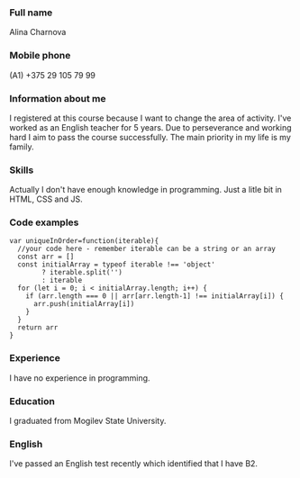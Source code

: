 ### Full name
Alina Charnova
### Mobile phone
(A1) +375 29 105 79 99 
### Information about me
I registered at this course because I want to change the area of activity. I've worked as an English teacher for 5 years. Due to perseverance and working hard I aim to pass the course successfully. The main priority in my life is my family.
### Skills
Actually I don't have enough knowledge in programming. Just a litle bit in HTML, CSS and JS. 
### Code examples
```
var uniqueInOrder=function(iterable){
  //your code here - remember iterable can be a string or an array
  const arr = []
  const initialArray = typeof iterable !== 'object'
        ? iterable.split('')
        : iterable
  for (let i = 0; i < initialArray.length; i++) {
    if (arr.length === 0 || arr[arr.length-1] !== initialArray[i]) {
      arr.push(initialArray[i])
    }
  }
  return arr
}
```
### Experience
I have no experience in programming.
### Education
I graduated from Mogilev State University.
### English
I've passed an English test recently which identified that I have B2.
